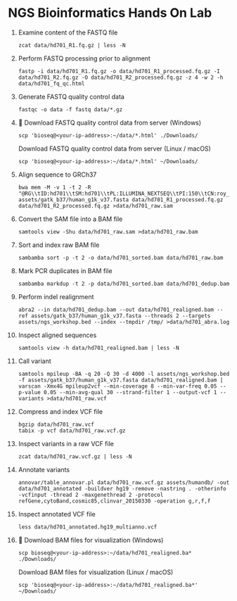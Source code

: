 # NGS Bioinformatics Hands On Lab

1. Examine content of the FASTQ file
   ```
   zcat data/hd701_R1.fq.gz | less -N
   ```
2. Perform FASTQ processing prior to alignment
   ```
   fastp -i data/hd701_R1.fq.gz -o data/hd701_R1_processed.fq.gz -I data/hd701_R2.fq.gz -O data/hd701_R2_processed.fq.gz -z 4 -w 2 -h data/hd701_fq_qc.html
   ```
3. Generate FASTQ quality control data
   ```
   fastqc -o data -f fastq data/*.gz
   ```
4. :star2: 
   Download FASTQ quality control data from server (Windows)
   ```
   scp 'bioseq@<your-ip-address>:~/data/*.html' ./Downloads/
   ```
   Download FASTQ quality control data from server (Linux / macOS)
   ```
   scp 'bioseq@<your-ip-address>:~/data/*.html' ~/Downloads/
   ```

5. Align sequence to GRCh37
   ```
   bwa mem -M -v 1 -t 2 -R "@RG\\tID:hd701\\tSM:hd701\\tPL:ILLUMINA_NEXTSEQ\\tPI:150\\tCN:roy_lab" assets/gatk_b37/human_g1k_v37.fasta data/hd701_R1_processed.fq.gz data/hd701_R2_processed.fq.gz >data/hd701_raw.sam
   ```
6. Convert the SAM file into a BAM file
   ```
   samtools view -Shu data/hd701_raw.sam >data/hd701_raw.bam
   ```
7. Sort and index raw BAM file
   ```
   sambamba sort -p -t 2 -o data/hd701_sorted.bam data/hd701_raw.bam
   ```
8. Mark PCR duplicates in BAM file
   ```
   sambamba markdup -t 2 -p data/hd701_sorted.bam data/hd701_dedup.bam
   ```
9. Perform indel realignment
   ```
   abra2 --in data/hd701_dedup.bam --out data/hd701_realigned.bam --ref assets/gatk_b37/human_g1k_v37.fasta --threads 2 --targets assets/ngs_workshop.bed --index --tmpdir /tmp/ >data/hd701_abra.log
   ```
10. Inspect aligned sequences
    ```
    samtools view -h data/hd701_realigned.bam | less -N
    ```
11. Call variant
    ```
    samtools mpileup -BA -q 20 -Q 30 -d 4000 -l assets/ngs_workshop.bed -f assets/gatk_b37/human_g1k_v37.fasta data/hd701_realigned.bam | varscan -Xmx4G mpileup2vcf --min-coverage 8 --min-var-freq 0.05 --p-value 0.05 --min-avg-qual 30 --strand-filter 1 --output-vcf 1 --variants >data/hd701_raw.vcf
    ```
12. Compress and index VCF file
    ```
    bgzip data/hd701_raw.vcf
    tabix -p vcf data/hd701_raw.vcf.gz
    ```
13. Inspect variants in a raw VCF file
    ```
    zcat data/hd701_raw.vcf.gz | less -N
    ```
14. Annotate variants
    ```
    annovar/table_annovar.pl data/hd701_raw.vcf.gz assets/humandb/ -out data/hd701_annotated -buildver hg19 -remove -nastring . -otherinfo -vcfinput -thread 2 -maxgenethread 2 -protocol refGene,cytoBand,cosmic85,clinvar_20150330 -operation g,r,f,f
    ```
15. Inspect annotated VCF file
    ```
    less data/hd701_annotated.hg19_multianno.vcf
    ```
16. :star2: 
    Download BAM files for visualization (Windows)
    ```
    scp bioseq@<your-ip-address>:~/data/hd701_realigned.ba* ./Downloads/
    ```
    Download BAM files for visualization (Linux / macOS)
    ```
    scp 'bioseq@<your-ip-address>:~/data/hd701_realigned.ba*' ~/Downloads/
    ```
